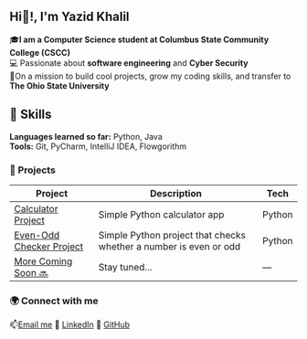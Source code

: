 ## Hi👋!, I'm Yazid Khalil

🎓**I am a Computer Science student at Columbus State Community College (CSCC)**  
💻 Passionate about **software engineering** and **Cyber Security**  
🎯On a mission to build cool projects, grow my coding skills, and transfer to **The Ohio State University**

## 🧠 Skills 
**Languages learned so far:** Python, Java  
**Tools:** Git, PyCharm, IntelliJ IDEA, Flowgorithm

### 🚀 Projects
| Project | Description | Tech |
|----------|--------------|------|
| [Calculator Project](https://github.com/yazidkhalil/calculator-project) | Simple Python calculator app | Python |
| [Even-Odd Checker Project](https://github.com/yazidkhalil/Even-Odd-Checker) | Simple Python project that checks whether a number is even or odd | Python |
| [More Coming Soon 🔜]() | Stay tuned... | — |

### 🌍 Connect with me
📫[Email me](mailto:ykhalil2004@gmail.com)
💼 [LinkedIn](https://www.linkedin.com/in/yazid-khalil)
🐍 [GitHub](https://github.com/yazidkhalil)


<!--
**yazeed02-stack/yazeed02-stack** is a ✨ _special_ ✨ repository because its `README.md` (this file) appears on your GitHub profile.

Here are some ideas to get you started:

- 🔭 I’m currently working on ...
- 🌱 I’m currently learning ...
- 👯 I’m looking to collaborate on ...
- 🤔 I’m looking for help with ...
- 💬 Ask me about ...
- 📫 How to reach me: ...
- 😄 Pronouns: ...
- ⚡ Fun fact: ...
-->
